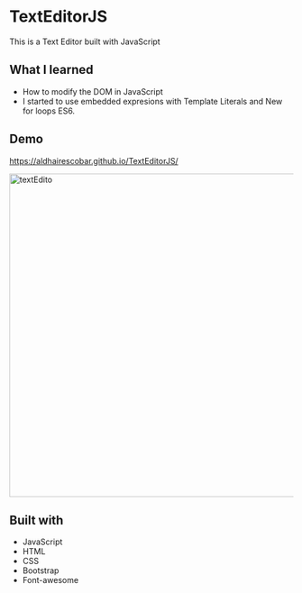 # TextEditorJS
This is a Text Editor built with JavaScript

## What I learned
* How to modify the DOM in JavaScript
* I started to use embedded expresions with Template Literals and New for loops ES6.

## Demo
https://aldhairescobar.github.io/TextEditorJS/

<img width="574" alt="textEdito" src="https://user-images.githubusercontent.com/63808163/85930178-da3cda80-b87f-11ea-998c-7438fb8813d8.PNG">

## Built with
* JavaScript
* HTML
* CSS
* Bootstrap
* Font-awesome
